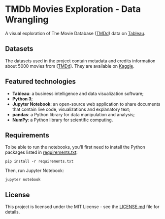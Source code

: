 # TMDb Movies Exploration - Data Wrangling

A visual exploration of The Movie Database ([TMDd](https://www.themoviedb.org)) data on [Tableau](https://public.tableau.com/views/TMDbMoviesExploration/Visualizations?:embed=y&:display_count=yes&publish=yes).

## Datasets

The datasets used in the project contain metadata and credits information about 5000 movies from ([TMDd](https://www.themoviedb.org)). They are available on [Kaggle](https://www.kaggle.com/tmdb/tmdb-movie-metadata/).

## Featured technologies

- **Tableau**: a business intelligence and data visualization software;
- **Python 3**;
- **Jupyter Notebook**: an open-source web application to share documents that contain live code, visualizations and explanatory text;
- **pandas**: a Python library for data manipulation and analysis;
- **NumPy**: a Python library for scientific computing.

## Requirements

To be able to run the notebooks, you'll first need to install the Python packages listed in [requirements.txt](requirements.txt):

`pip install -r requirements.txt`

Then, run Jupyter Notebook:

`jupyter notebook`

## License

This project is licensed under the MIT License - see the [LICENSE.md](LICENSE.md) file for details.

